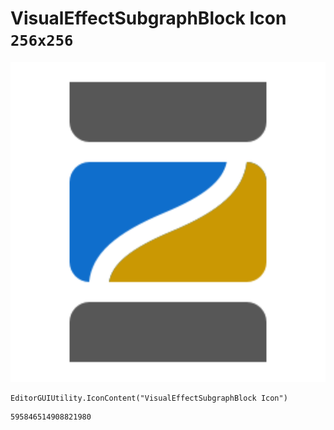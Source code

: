 # VisualEffectSubgraphBlock Icon `256x256`
<img src="/img/VisualEffectSubgraphBlock%20Icon.png" width=512 height=512>

``` CSharp
EditorGUIUtility.IconContent("VisualEffectSubgraphBlock Icon")
```
```
595846514908821980
```
